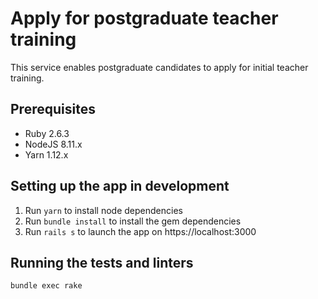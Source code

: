 # Apply for postgraduate teacher training

This service enables postgraduate candidates to apply for initial teacher
training.

## Prerequisites

- Ruby 2.6.3
- NodeJS 8.11.x
- Yarn 1.12.x

## Setting up the app in development

1. Run `yarn` to install node dependencies
2. Run `bundle install` to install the gem dependencies
3. Run `rails s` to launch the app on https://localhost:3000

## Running the tests and linters

`bundle exec rake`
